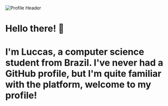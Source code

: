 ![Profile Header](https://github.com/LuccasBenedetti/files/blob/main/welcome.png)

<h1> Hello there! 👋<h1/>
  
  I'm Luccas, a computer science student from Brazil. I've never had a GitHub profile, but I'm quite familiar with the platform, welcome to my profile!
